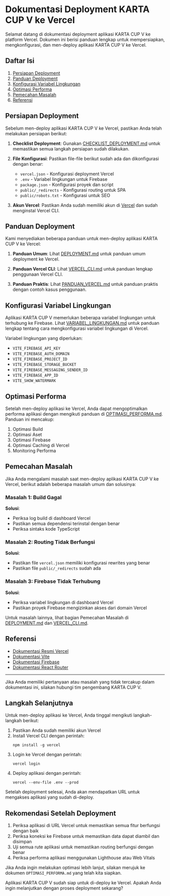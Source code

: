 # Dokumentasi Deployment KARTA CUP V ke Vercel

Selamat datang di dokumentasi deployment aplikasi KARTA CUP V ke platform Vercel. Dokumen ini berisi panduan lengkap untuk mempersiapkan, mengkonfigurasi, dan men-deploy aplikasi KARTA CUP V ke Vercel.

## Daftar Isi

1. [Persiapan Deployment](#persiapan-deployment)
2. [Panduan Deployment](#panduan-deployment)
3. [Konfigurasi Variabel Lingkungan](#konfigurasi-variabel-lingkungan)
4. [Optimasi Performa](#optimasi-performa)
5. [Pemecahan Masalah](#pemecahan-masalah)
6. [Referensi](#referensi)

## Persiapan Deployment

Sebelum men-deploy aplikasi KARTA CUP V ke Vercel, pastikan Anda telah melakukan persiapan berikut:

1. **Checklist Deployment**: Gunakan [CHECKLIST_DEPLOYMENT.md](./CHECKLIST_DEPLOYMENT.md) untuk memastikan semua langkah persiapan sudah dilakukan.

2. **File Konfigurasi**: Pastikan file-file berikut sudah ada dan dikonfigurasi dengan benar:
   - `vercel.json` - Konfigurasi deployment Vercel
   - `.env` - Variabel lingkungan untuk Firebase
   - `package.json` - Konfigurasi proyek dan script
   - `public/_redirects` - Konfigurasi routing untuk SPA
   - `public/robots.txt` - Konfigurasi untuk SEO

3. **Akun Vercel**: Pastikan Anda sudah memiliki akun di [Vercel](https://vercel.com) dan sudah menginstal Vercel CLI.

## Panduan Deployment

Kami menyediakan beberapa panduan untuk men-deploy aplikasi KARTA CUP V ke Vercel:

1. **Panduan Umum**: Lihat [DEPLOYMENT.md](./DEPLOYMENT.md) untuk panduan umum deployment ke Vercel.

2. **Panduan Vercel CLI**: Lihat [VERCEL_CLI.md](./VERCEL_CLI.md) untuk panduan lengkap penggunaan Vercel CLI.

3. **Panduan Praktis**: Lihat [PANDUAN_VERCEL.md](./PANDUAN_VERCEL.md) untuk panduan praktis dengan contoh kasus penggunaan.

## Konfigurasi Variabel Lingkungan

Aplikasi KARTA CUP V memerlukan beberapa variabel lingkungan untuk terhubung ke Firebase. Lihat [VARIABEL_LINGKUNGAN.md](./VARIABEL_LINGKUNGAN.md) untuk panduan lengkap tentang cara mengkonfigurasi variabel lingkungan di Vercel.

Variabel lingkungan yang diperlukan:
- `VITE_FIREBASE_API_KEY`
- `VITE_FIREBASE_AUTH_DOMAIN`
- `VITE_FIREBASE_PROJECT_ID`
- `VITE_FIREBASE_STORAGE_BUCKET`
- `VITE_FIREBASE_MESSAGING_SENDER_ID`
- `VITE_FIREBASE_APP_ID`
- `VITE_SHOW_WATERMARK`

## Optimasi Performa

Setelah men-deploy aplikasi ke Vercel, Anda dapat mengoptimalkan performa aplikasi dengan mengikuti panduan di [OPTIMASI_PERFORMA.md](./OPTIMASI_PERFORMA.md). Panduan ini mencakup:

1. Optimasi Build
2. Optimasi Aset
3. Optimasi Firebase
4. Optimasi Caching di Vercel
5. Monitoring Performa

## Pemecahan Masalah

Jika Anda mengalami masalah saat men-deploy aplikasi KARTA CUP V ke Vercel, berikut adalah beberapa masalah umum dan solusinya:

### Masalah 1: Build Gagal

**Solusi**:
- Periksa log build di dashboard Vercel
- Pastikan semua dependensi terinstal dengan benar
- Periksa sintaks kode TypeScript

### Masalah 2: Routing Tidak Berfungsi

**Solusi**:
- Pastikan file `vercel.json` memiliki konfigurasi rewrites yang benar
- Pastikan file `public/_redirects` sudah ada

### Masalah 3: Firebase Tidak Terhubung

**Solusi**:
- Periksa variabel lingkungan di dashboard Vercel
- Pastikan proyek Firebase mengizinkan akses dari domain Vercel

Untuk masalah lainnya, lihat bagian Pemecahan Masalah di [DEPLOYMENT.md](./DEPLOYMENT.md) dan [VERCEL_CLI.md](./VERCEL_CLI.md).

## Referensi

- [Dokumentasi Resmi Vercel](https://vercel.com/docs)
- [Dokumentasi Vite](https://vitejs.dev/guide/)
- [Dokumentasi Firebase](https://firebase.google.com/docs)
- [Dokumentasi React Router](https://reactrouter.com/en/main)

---

Jika Anda memiliki pertanyaan atau masalah yang tidak tercakup dalam dokumentasi ini, silakan hubungi tim pengembang KARTA CUP V. 

## Langkah Selanjutnya

Untuk men-deploy aplikasi ke Vercel, Anda tinggal mengikuti langkah-langkah berikut:

1. Pastikan Anda sudah memiliki akun Vercel
2. Install Vercel CLI dengan perintah:
   ```
   npm install -g vercel
   ```
3. Login ke Vercel dengan perintah:
   ```
   vercel login
   ```
4. Deploy aplikasi dengan perintah:
   ```
   vercel --env-file .env --prod
   ```

Setelah deployment selesai, Anda akan mendapatkan URL untuk mengakses aplikasi yang sudah di-deploy.

## Rekomendasi Setelah Deployment

1. Periksa aplikasi di URL Vercel untuk memastikan semua fitur berfungsi dengan baik
2. Periksa koneksi ke Firebase untuk memastikan data dapat diambil dan disimpan
3. Uji semua rute aplikasi untuk memastikan routing berfungsi dengan benar
4. Periksa performa aplikasi menggunakan Lighthouse atau Web Vitals

Jika Anda ingin melakukan optimasi lebih lanjut, silakan merujuk ke dokumen `OPTIMASI_PERFORMA.md` yang telah kita siapkan.

Aplikasi KARTA CUP V sudah siap untuk di-deploy ke Vercel. Apakah Anda ingin melanjutkan dengan proses deployment sekarang? 